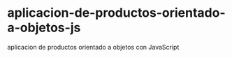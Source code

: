 # aplicacion-de-productos-orientado-a-objetos-js
aplicacion de productos orientado a objetos con JavaScript
